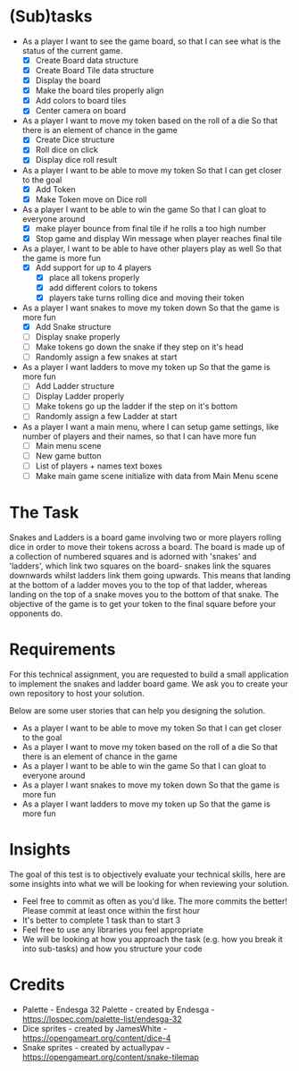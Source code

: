 # (Sub)tasks

* As a player I want to see the game board, so that I can see what is the status of the current game.
	- [X] Create Board data structure
	- [X] Create Board Tile data structure
	- [X] Display the board
	- [X] Make the board tiles properly align
	- [X] Add colors to board tiles
	- [X] Center camera on board

* As a player I want to move my token based on the roll of a die So that there is an element of chance in the game
	- [X] Create Dice structure
	- [X] Roll dice on click
	- [X] Display dice roll result

* As a player I want to be able to move my token So that I can get closer to the goal
	- [X] Add Token
	- [X] Make Token move on Dice roll

* As a player I want to be able to win the game So that I can gloat to everyone around
	- [X] make player bounce from final tile if he rolls a too high number
	- [X] Stop game and display Win message when player reaches final tile

* As a player, I want to be able to have other players play as well So that the game is more fun
	- [X] Add support for up to 4 players
		- [X] place all tokens properly
		- [X] add different colors to tokens
		- [X] players take turns rolling dice and moving their token

* As a player I want snakes to move my token down So that the game is more fun
	- [X] Add Snake structure
	- [ ] Display snake properly
	- [ ] Make tokens go down the snake if they step on it's head
	- [ ] Randomly assign a few snakes at start

* As a player I want ladders to move my token up So that the game is more fun
	- [ ] Add Ladder structure
	- [ ] Display Ladder properly
	- [ ] Make tokens go up the ladder if the step on it's bottom
	- [ ] Randomly assign a few Ladder at start

* As a player I want a main menu, where I can setup game settings, like number of players and their names, so that I can have more fun
	- [ ] Main menu scene
	- [ ] New game button
	- [ ] List of players + names text boxes
	- [ ] Make main game scene initialize with data from Main Menu scene

# The Task

Snakes and Ladders is a board game involving two or more players rolling dice in order to move their tokens across a board. The board is made up of a collection of numbered squares and is adorned with 'snakes' and 'ladders', which link two squares on the board- snakes link the squares downwards whilst ladders link them going upwards. This means that landing at the bottom of a ladder moves you to the top of that ladder, whereas landing on the top of a snake moves you to the bottom of that snake. The objective of the game is to get your token to the final square before your opponents do.

# Requirements

For this technical assignment, you are requested to build a small application to implement the snakes and ladder board game. We ask you to create your own repository to host your solution.

Below are some user stories that can help you designing the solution.

* As a player I want to be able to move my token So that I can get closer to the goal
* As a player I want to move my token based on the roll of a die So that there is an element of chance in the game
* As a player I want to be able to win the game So that I can gloat to everyone around
* As a player I want snakes to move my token down So that the game is more fun
* As a player I want ladders to move my token up So that the game is more fun

# Insights

The goal of this test is to objectively evaluate your technical skills, here are some insights into what we will be looking for when reviewing your solution.

* Feel free to commit as often as you'd like. The more commits the better! Please commit at least once within the first hour
* It's better to complete 1 task than to start 3
* Feel free to use any libraries you feel appropriate
* We will be looking at how you approach the task (e.g. how you break it into sub-tasks) and how you structure your code

# Credits

* Palette - Endesga 32 Palette - created by Endesga - https://lospec.com/palette-list/endesga-32
* Dice sprites - created by JamesWhite - https://opengameart.org/content/dice-4
* Snake sprites - created by actuallypav - https://opengameart.org/content/snake-tilemap
